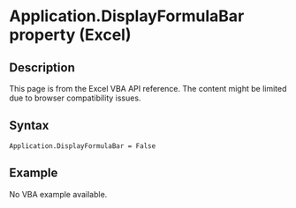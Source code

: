 # Application.DisplayFormulaBar property (Excel)

## Description
This page is from the Excel VBA API reference. The content might be limited due to browser compatibility issues.

## Syntax
```vba
Application.DisplayFormulaBar = False
```

## Example
No VBA example available.
